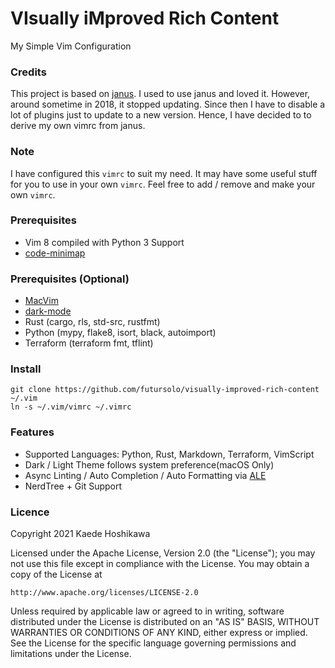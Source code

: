 # VIsually iMproved Rich Content
My Simple Vim Configuration

### Credits
This project is based on [janus](https://github.com/carlhuda/janus). I
used to use janus and loved it. However, around sometime in 2018, it
stopped updating. Since then I have to disable a lot of plugins just to
update to a new version. Hence, I have decided to to derive my own vimrc
from janus.

### Note
I have configured this `vimrc` to suit my need. It may have some useful
stuff for you to use in your own `vimrc`. Feel free to add / remove and
make your own `vimrc`.

### Prerequisites
- Vim 8 compiled with Python 3 Support
- [code-minimap](https://github.com/wfxr/code-minimap)

### Prerequisites (Optional)
- [MacVim](https://macvim-dev.github.io/macvim/)
- [dark-mode](https://github.com/sindresorhus/dark-mode)
- Rust (cargo, rls, std-src, rustfmt)
- Python (mypy, flake8, isort, black, autoimport)
- Terraform (terraform fmt, tflint)

### Install
```shell
git clone https://github.com/futursolo/visually-improved-rich-content ~/.vim
ln -s ~/.vim/vimrc ~/.vimrc
```

### Features
- Supported Languages: Python, Rust, Markdown, Terraform, VimScript
- Dark / Light Theme follows system preference(macOS Only)
- Async Linting / Auto Completion / Auto Formatting via [ALE](https://github.com/dense-analysis/ale)
- NerdTree + Git Support

### Licence
Copyright 2021 Kaede Hoshikawa

Licensed under the Apache License, Version 2.0 (the "License");
you may not use this file except in compliance with the License.
You may obtain a copy of the License at

    http://www.apache.org/licenses/LICENSE-2.0

Unless required by applicable law or agreed to in writing, software
distributed under the License is distributed on an "AS IS" BASIS,
WITHOUT WARRANTIES OR CONDITIONS OF ANY KIND, either express or implied.
See the License for the specific language governing permissions and
limitations under the License.
